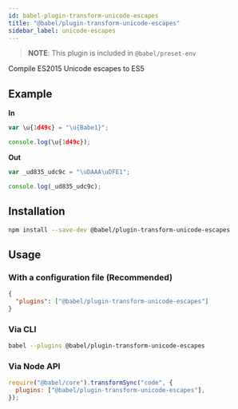 ```yaml
---
id: babel-plugin-transform-unicode-escapes
title: "@babel/plugin-transform-unicode-escapes"
sidebar_label: unicode-escapes
---
```


> **NOTE**: This plugin is included in `@babel/preset-env`

Compile ES2015 Unicode escapes to ES5

## Example

**In**

```js title="JavaScript"
var \u{1d49c} = "\u{Babe1}";

console.log(\u{1d49c});
```

**Out**

```js title="JavaScript"
var _ud835_udc9c = "\uDAAA\uDFE1";

console.log(_ud835_udc9c);
```

## Installation

```sh title="Shell"
npm install --save-dev @babel/plugin-transform-unicode-escapes
```

## Usage

### With a configuration file (Recommended)

```json title="babel.config.json"
{
  "plugins": ["@babel/plugin-transform-unicode-escapes"]
}
```

### Via CLI

```sh title="Shell"
babel --plugins @babel/plugin-transform-unicode-escapes
```

### Via Node API

```js title="JavaScript"
require("@babel/core").transformSync("code", {
  plugins: ["@babel/plugin-transform-unicode-escapes"],
});
```
